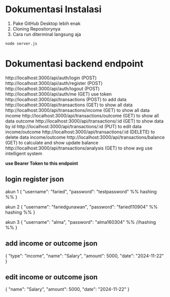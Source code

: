 # **Dokumentasi Instalasi**
1. Pake GitHub Desktop lebih enak
2. Cloning Repositorynya
3. Cara run diterminal langsung aja
```
node server.js
```

# **Dokumentasi backend endpoint**
http://localhost:3000/api/auth/login (POST)
http://localhost:3000/api/auth/register (POST)
http://localhost:3000/api/auth/logout (POST)
http://localhost:3000/api/auth/me (GET) use token
http://localhost:3000/api/transactions (POST) to add data
http://localhost:3000/api/transactions (GET) to show all data
http://localhost:3000/api/transactions/income (GET) to show all data income
http://localhost:3000/api/transactions/outcome (GET) to show all data outcome
http://localhost:3000/api/transactions/:id (GET) to show data by id
http://localhost:3000/api/transactions/:id (PUT) to edit data income/outcome
http://localhost:3000/api/transactions/:id (DELETE) to delete data income/outcome
http://localhost:3000/api/transactions/balance (GET) to calculate and show update balance
http://localhost:3000/api/transactions/analysis (GET) to show avg use intelligent system 

**use Bearer Token to this endpoint**

## login register json

akun 1
{
  "username": "faried", 
  "password": "testpassword" %% hashing %%
}

akun 2
{
  "username": "fariedgunawan", 
  "password": "faried110904" %% hashing %%
}

akun 3
{
  "username": "alma", 
  "password": "alma160304" %% //hashing %%
  }
  
## add income or outcome json
{
  "type": "income",
  "name": "Salary",
  "amount": 5000,
  "date": "2024-11-22"
  }
  
## edit income or outcome json
{
  "name": "Salary",
  "amount": 5000,
  "date": "2024-11-22"
  }
